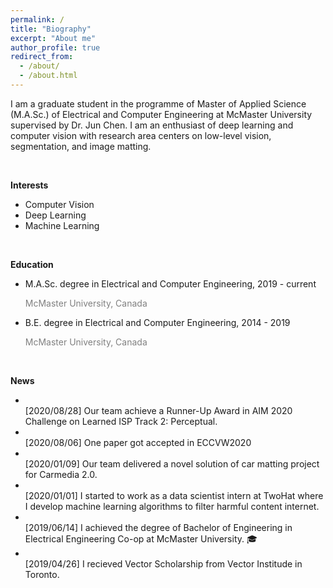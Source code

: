 ```yaml
---
permalink: /
title: "Biography"
excerpt: "About me"
author_profile: true
redirect_from: 
  - /about/
  - /about.html
---
```

I am a graduate student in the programme of Master of Applied Science (M.A.Sc.) of Electrical and Computer Engineering at McMaster University supervised by Dr. Jun Chen. I am an enthusiast of deep learning and computer vision with research area centers on low-level vision, segmentation, and image matting.

<br/>

**Interests**
* Computer Vision
* Deep Learning
* Machine Learning

<br/>

**Education**
* M.A.Sc. degree in Electrical and Computer Engineering,
  2019 - current   
  <p style="color:grey">McMaster University, Canada</p>
* B.E. degree in Electrical and Computer Engineering,
  2014 - 2019  
  <p style="color:grey">McMaster University, Canada</p>

<br/>

**News**
* <br/>[2020/08/28] Our team achieve a Runner-Up Award in AIM 2020 Challenge on Learned ISP Track 2: Perceptual.
* <br/>[2020/08/06] One paper got accepted in ECCVW2020
* <br/>[2020/01/09] Our team delivered a novel solution of car matting project for Carmedia 2.0.
* <br/>[2020/01/01] I started to work as a data scientist intern at TwoHat where I develop machine learning algorithms to filter harmful content internet.
* <br/>[2019/06/14] I achieved the degree of Bachelor of Engineering in Electrical Engineering Co-op at McMaster University. 🎓
* <br/>[2019/04/26] I recieved Vector Scholarship from Vector Institude in Toronto.
